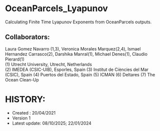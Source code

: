 # OceanParcels_Lyapunov
Calculating Finite Time Lyapunov Exponents from OceanParcels outputs.

## Collaborators:

Laura Gomez Navarro (1,3), Veronica Morales Marquez(2,4), Ismael Hernandez Carrasco(2), Darshika Manral(1), Michael Denes(1), Claudio Pierard(1)
<br>
(1) Utrecht University, Utrecht, Netherlands
<br>
(2) IMEDEA (CSIC-UIB), Esporles, Spain
(3) Institut de Ciències del Mar (CSIC), Spain
(4) Puertos del Estado, Spain
(5) ICMAN
(6) Deltares
(7) The Ocean Clean-Up

# HISTORY:
- Created : 20/04/2021
- Version 1
- Latest update: 08/10/2025; 22/01/2024
